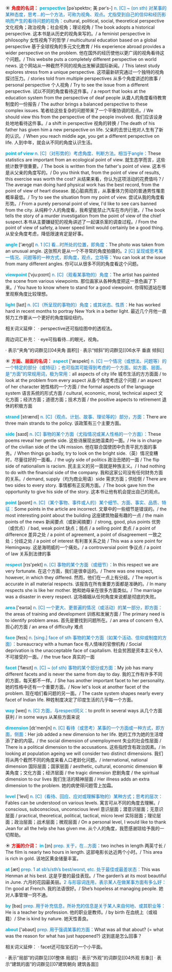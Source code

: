 ☀ <font color="red">**角度的名词：**</font>
<font color="sky blue">**perspective**</font> [pəˈspektɪv; 美 pərˈs-]
<font color="#0070c0">n. [C] ~ (on sth) 对某事的某种态度，思考…的一个方法，可称为视角、观点。尤指受到自己的信仰和经历影响而产生的看待问题的视角：</font>cultural, political, social, theoretical perspective 文化视角；政治视角；社会视角；理论视角 / The book adopts a historical perspective. 这本书是从历史的视角来写的。/ a feminist perspective in philosophy 女性视角下的哲学 / multicultural education based on a global perspective 基于全球视角的多元文化教育 / His experience abroad provides a wider perspective on the problem. 他在国外的经历使他以更广阔的视角看待这个问题。/ This website puts a completely different perspective on world news. 这个网站从一种截然不同的视角出发解读国际新闻。/ This latest study explores stress from a unique perspective. 这项最新研究通过一个独特的视角探讨压力。/ stories told from multiple perspectives 从多个角度讲述的故事 / personal perspective 个人视角 / Try to see the issue from a different perspective. 试以不同的角度看待这件事。/ a report that looks at the education system from the perspective of deaf people 从聋人的角度看待教育制度的一份报告 / The author brings a balanced perspective to these complex issues. 笔者给这些复杂的问题带来了一个平衡协调的观点。/ We should view this from the perspective of the people involved. 我们应该设身处地地看待这件事。/ a shift in perspective 视角的转换 / The death of his father has given him a new perspective on life. 父亲的去世让他对人生有了新的认识。/ When you reach middle age, you get a different perspective on life. 人到中年，就会从不同的角度认识生活。
           
<font color="sky blue">**point of view**</font>
<font color="#0070c0">n. [C]（对形势的）考虑角度、判断方法。相当于angle：</font>These statistics are important from an ecological point of view. 就生态学而言，这些统计数字很重要。/ The book is written from the father's point of view. 这本书是从父亲的角度写的。/ Do you think that, from the point of view of results, this exercise was worth the cost? 从结果来看，你认为这项活动的花费值吗？/ The average man doing hard physical work has the best record, from the point of view of heart disease. 就心脏病而言，从事重体力劳动的普通男性罹患概率最低。/ Try to see the situation from my point of view. 尝试从我的角度看形势。/ From a purely personal point of view, I'd like to see cars banned from the city. 从纯粹个人的角度看，我希望能禁止汽车在市内行驶。/ The book tells the story of a murder investigation from the point of view of the chief suspect.本书从主要嫌疑犯的视角讲述了一起谋杀案的调查过程。/ From the point of view of safety, a lower speed limit would certainly be a good thing. 从安全角度考虑，降低限速肯定是好事。

<font color="sky blue">**angle**</font> ['æŋɡl] 
<font color="#0070c0">n. 1 [C] 看…时所处的位置，即角度：</font>The photo was taken from an unusual angle. 这张照片是从一个不寻常的角度拍摄的。<font color="#0070c0">2 [C] 呈现或思考某一情况、问题等的一种方式，即角度，观点，立场等：</font>You can look at the issue from many different angles. 你可以从很多不同的角度看这个问题。
           
<font color="sky blue">**viewpoint**</font> [ˈvju:pɔɪnt]
<font color="#0070c0">n. [C]（观看某事物的）角度：</font>The artist has painted the scene from various viewpoints. 那位画家从各种角度把这一景色画了下来。/ You have to know where to stand for a good viewpoint. 你得知道站在哪里观察角度比较理想。

<font color="sky blue">**light**</font> [laɪt] 
<font color="#0070c0">n. [C]（所呈现的事物的）角度；或其状态、性质：</font>He has worked hard in recent months to portray New York in a better light. 最近几个月他一直努力工作要从一个更好的角度描绘纽约。

相关词义延伸：
· perspective还可指绘图中的透视法。

周边词汇补充：
· eye可指看待…的眼光，视角。

· 表示“夹角”的词群见[[04夹角 面积]]
· 表示“倾斜”的词群见[[06水平 垂直 倾斜]]

☀ <font color="red">**方面、层面的名词：**</font>
<font color="sky blue">**aspect**</font> ['æspekt] 
<font color="#0070c0">n. [C] 一个情况（或想法、问题等）的一个特定的部分（或特征）；也可指其可能得到考虑的一个方面。如方面、层面。是“方面”的常规用词，极为常用：</font>all aspects of city life 城市生活的方方面面 / to look at the problem from every aspect 从各个角度考虑这个问题 / an aspect of her character 她性格的一个方面 / the formal aspects of the language system 语言系统的形式方面 / cultural, economic, moral, technical aspect 文化方面；经济方面；道德方面；技术方面 / the positive aspects to retirement 退休的积极方面
           
<font color="sky blue">**strand**</font> [strænd]
<font color="#0070c0">n. [C]（观点、计划、故事、理论等的）部分，方面：</font>There are three main strands to the policy. 该政策有三个主要方面。

<font color="sky blue">**side**</font> [saɪd] 
<font color="#0070c0">n. [C] 事物的某个方面（尤指情况或某人性格的一个方面）：</font>These poems reveal her gentle side. 这些诗展现出她温柔的一面。/ He is in charge of the civilian side of the UN mission. 他在联合国使团中负责平民方面的事务。/ When things go badly, try to look on the bright side.（英）情况变糟时，尽量往好的一面看。/ the ugly side of politics 政治丑陋的一面 / The flip side of nationalism is racism. 民主主义的另一面就是种族主义。/ I had nothing to do with the financial side of the company. 我和这家公司没有任何财务方面的关系。/ demand, supply（均为商业用语）side 需求方面；供给侧 / There are two sides to every story. 事情都有正反两方面。/ The book gave him the opportunity to give his side of the story. 这本书让他有机会提出自己的观点。

<font color="sky blue">**point**</font> [pɒɪnt] 
<font color="#0070c0">n. [C]（某个事物、事件或人的）某个细节、方面、事实、品质、特征：</font>Some points in the article are incorrect. 文章中的一些细节是错误的。/ the most interesting point about the building 这座建筑物最有趣的一点 / the main points of the news 新闻要点（或新闻摘要）/ strong, good, plus points 优势（或优点）/ bad, weak point 缺点；弱点 / a selling point 卖点 / a point of difference 差异之处 / a point of agreement, a point of disagreement 一致之处；分歧之处 / a point of interest 有利害关系之处 / This was a sore point for Hemingway. 这是海明威的一个痛处。/ a controversial point 争议点 / a point of law 关系到法律的事

<font color="sky blue">**respect**</font> [rɪs'pekt] 
<font color="#0070c0">n. [C] 事物的某个方面（或细节）：</font>In this respect we are very fortunate. 在这个方面，我们是很幸运的。/ There was one respect, however, in which they differed. 然而，他们在一点上有分歧。/ The report is accurate in all material respects. 该报告在所有重要方面都是准确的。/ In many respects she is like her mother. 她和她母亲在很多方面类似。/ The marriage was a disaster in every respect. 这场婚姻从任何角度来说都是彻底的失败。

<font color="sky blue">**area**</font> ['eərɪə] 
<font color="#0070c0">n. [C] 一个更大、更普遍的情况（或活动）的某一部分，即方面：</font>the areas of training and development 训练和发展方面 / The primary need is to identify problem areas. 首先是要找到问题所在。/ an area of concern 令人担心的方面 / an area of difficulty 难点

<font color="sky blue">**face**</font> [feɪs] 
<font color="#0070c0">n. [sing.] face of sth 事物的某个方面（如某个活动、信仰或制度的方面）：</font>bureaucracy with a human face 有人情味的官僚机构 / Social deprivation is the unacceptable face of capitalism. 社会贫困是资本主义令人不可接受的一面。/ the true face 真实的一面
           
<font color="sky blue">**facet**</font> [ˈfæsɪt]
<font color="#0070c0">n. [C] ~ (of sth) 事物的某个部分或方面：</font>My job has many different facets and is never the same from day to day. 我的工作有许多不同的方面，每天都不一样。/ She has another important facet to her personality. 她的性格中还有一个重要方面。/ Now let's look at another facet of the problem. 现在咱们看问题的另一面。/ The caste system shapes nearly every facet of Indian life. 种姓制度决定了印度生活的几乎每一个方面。

<font color="sky blue">**way**</font> [weɪ] 
<font color="#0070c0">n. [C] 方面，与respect同义：</font>to profit in several ways 从几个方面获利 / in some ways 从某些方面来说

<font color="sky blue">**dimension**</font> [dɪ'menʃn] 
<font color="#0070c0">n. [C] 看待（或思考）某事的一个方面或一种方式，即方面，侧面：</font>Her job added a new dimension to her life. 她的工作为她的生活增添了新的内容。/ the social dimension of unemployment 失业的社会性层面 / There is a political dimension to the accusations. 这些指控含有政治因素。/ In looking at population ageing we will consider two distinct dimensions. 我们将从两个截然不同的角度来看人口老龄化问题。/ international, national dimension 国际层面；国家层面 / aesthetic, cultural, economic dimension 审美角度；文化方面；经济层面 / the tragic dimension 悲剧角度 / the spiritual dimension to our lives 我们生活的精神层面 / Her illness adds an extra dimension to the problem. 她的病使得问题雪上加霜。

<font color="sky blue">**level**</font> ['levl] 
<font color="#0070c0">n. [C]（看待、回应、应对或理解事物的）某种方式；思考的层次：</font>Fables can be understood on various levels. 寓言可从不同的角度去理解。/ conscious, subconscious, unconscious level 意识层面；潜意识层面；无意识层面 / practical, theoretical, political, tactical, micro level 实际层面；理论层面；政治层面；战术层面；微观层面 / On a personal level, I would like to thank Jean for all the help she has given me. 从个人的角度，我愿感谢琼给予我的一切帮助。

☀ <font color="red">**方面的介词：**</font>
<font color="sky blue">**in**</font> [ɪn] 
<font color="#0070c0">prep. 关于，在…方面：</font>two inches in length 两英寸长 / The film is nearly two hours in length. 这部电影长达近两个小时。/ This area is rich in gold. 该地区黄金储量丰富。

<font color="sky blue">**at**</font> [æt] 
<font color="#0070c0">prep. 1 at sb’s/sth’s best/worst, etc. 处于最佳或最差状态：</font>This was Henman at his best. 这是亨曼的最佳表现。/ The garden’s at its most beautiful in June. 六月的花园最美丽。<font color="#0070c0">2 与形容词连用，表示某人在做某事方面有多么好：</font>I’m good at French. 我的法语很好。/ She’s hopeless at managing people. 她对人事管理一窍不通。

<font color="sky blue">**by**</font> [baɪ] 
<font color="#0070c0">prep. 用于补充信息，所补充的信息是关于某人来自何地、或其职业等：</font>He is a teacher by profession. 他的职业是教师。/ by birth 在血统上（或祖籍）/ She is kind by nature. 她天性善良。

<font color="sky blue">**about**</font> ['əbaʊt] 
<font color="#0070c0">prep. 用于强调某事的方面：</font>What was all that about? (= what was the reason for what has just happened?) 这到底是怎么回事？

相关词义延伸：
· facet还可指宝石的一个小平面。 

· 表示“局部”的词群见[[01整体 局部]]
· 表示“外观”的词群见[[04外观 形象]]
· 表示“建筑的面”的词群见[[07建筑朝向 建筑各面]]
